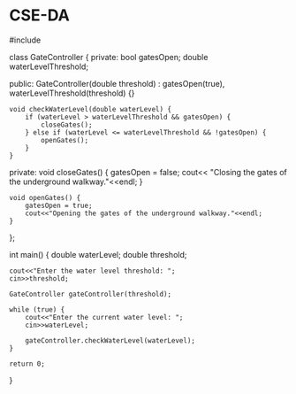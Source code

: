 # CSE-DA

#include <iostream>

class GateController {
private:
    bool gatesOpen;
    double waterLevelThreshold;

public:
    GateController(double threshold) : gatesOpen(true), waterLevelThreshold(threshold) {}

    void checkWaterLevel(double waterLevel) {
        if (waterLevel > waterLevelThreshold && gatesOpen) {
            closeGates();
        } else if (waterLevel <= waterLevelThreshold && !gatesOpen) {
            openGates();
        }
    }

private:
    void closeGates() {
        gatesOpen = false;
        cout<< "Closing the gates of the underground walkway."<<endl;
    }

    void openGates() {
        gatesOpen = true;
        cout<<"Opening the gates of the underground walkway."<<endl;
    }
};

int main() {
    double waterLevel;
    double threshold;

    cout<<"Enter the water level threshold: ";
    cin>>threshold;

    GateController gateController(threshold);

    while (true) {
        cout<<"Enter the current water level: ";
        cin>>waterLevel;

        gateController.checkWaterLevel(waterLevel);
    }

    return 0;
}
